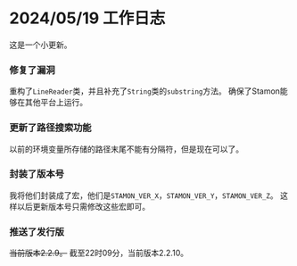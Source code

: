 <!--
 * @Name: 
 * @Copyright: 
 * @Author: 
 * @Date: 19/05/24 14:49
 * @Description: 
-->
# 2024/05/19 工作日志

这是一个小更新。

### 修复了漏洞

重构了``LineReader``类，并且补充了``String``类的``substring``方法。
确保了Stamon能够在其他平台上运行。

### 更新了路径搜索功能

以前的环境变量所存储的路径末尾不能有分隔符，但是现在可以了。

### 封装了版本号

我将他们封装成了宏，他们是``STAMON_VER_X``，``STAMON_VER_Y``，``STAMON_VER_Z``。
这样以后更新版本号只需修改这些宏即可。

### 推送了发行版

~~当前版本2.2.9。~~
截至22时09分，当前版本2.2.10。